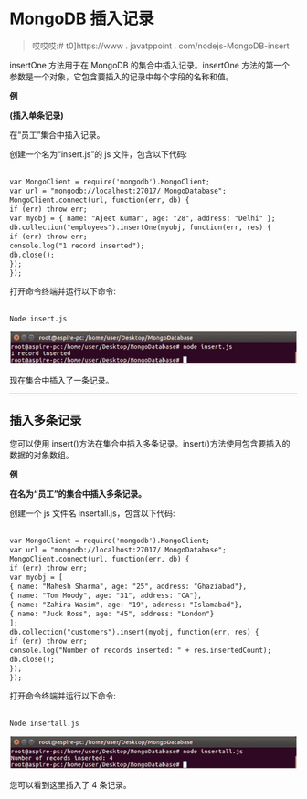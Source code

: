 # MongoDB 插入记录

> 哎哎哎:# t0]https://www . javatppoint . com/nodejs-MongoDB-insert

insertOne 方法用于在 MongoDB 的集合中插入记录。insertOne 方法的第一个参数是一个对象，它包含要插入的记录中每个字段的名称和值。

**例**

**(插入单条记录)**

在“员工”集合中插入记录。

创建一个名为“insert.js”的 js 文件，包含以下代码:

```

var MongoClient = require('mongodb').MongoClient;
var url = "mongodb://localhost:27017/ MongoDatabase";
MongoClient.connect(url, function(err, db) {
if (err) throw err;
var myobj = { name: "Ajeet Kumar", age: "28", address: "Delhi" };
db.collection("employees").insertOne(myobj, function(err, res) {
if (err) throw err;
console.log("1 record inserted");
db.close();
});
});

```

打开命令终端并运行以下命令:

```

Node insert.js

```

![Node.js Insert record 1](img/8886386b5d820b5ce81477c5992b09b3.png)

现在集合中插入了一条记录。

* * *

## 插入多条记录

您可以使用 insert()方法在集合中插入多条记录。insert()方法使用包含要插入的数据的对象数组。

**例**

**在名为“员工”的集合中插入多条记录。**

创建一个 js 文件名 insertall.js，包含以下代码:

```

var MongoClient = require('mongodb').MongoClient;
var url = "mongodb://localhost:27017/ MongoDatabase";
MongoClient.connect(url, function(err, db) {
if (err) throw err;
var myobj = [   
{ name: "Mahesh Sharma", age: "25", address: "Ghaziabad"},
{ name: "Tom Moody", age: "31", address: "CA"},
{ name: "Zahira Wasim", age: "19", address: "Islamabad"},
{ name: "Juck Ross", age: "45", address: "London"}
];
db.collection("customers").insert(myobj, function(err, res) {
if (err) throw err;
console.log("Number of records inserted: " + res.insertedCount);
db.close();
});
});

```

打开命令终端并运行以下命令:

```

Node insertall.js

```

![Node.js Insert record 2](img/9a6d77c4c8170c140d4096598028e88e.png)

您可以看到这里插入了 4 条记录。